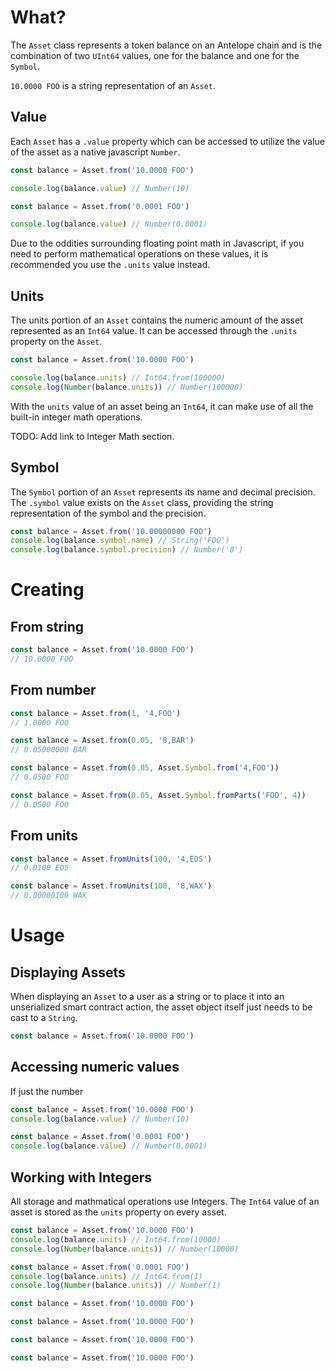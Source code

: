 # What?

The `Asset` class represents a token balance on an Antelope chain and is the combination of two `UInt64` values, one for the balance and one for the `Symbol`.

`10.0000 FOO` is a string representation of an `Asset`.

## Value

Each `Asset` has a `.value` property which can be accessed to utilize the value of the asset as a native javascript `Number`. 

```ts
const balance = Asset.from('10.0000 FOO')

console.log(balance.value) // Number(10)

const balance = Asset.from('0.0001 FOO')

console.log(balance.value) // Number(0.0001)
```

Due to the oddities surrounding floating point math in Javascript, if you need to perform mathematical operations on these values, it is recommended you use the `.units` value instead.

## Units

The units portion of an `Asset` contains the numeric amount of the asset represented as an `Int64` value. It can be accessed through the `.units` property on the `Asset`.

```ts
const balance = Asset.from('10.0000 FOO')

console.log(balance.units) // Int64.from(100000)
console.log(Number(balance.units)) // Number(100000)
```

With the `units` value of an asset being an `Int64`, it can make use of all the built-in integer math operations. 

TODO: Add link to Integer Math section.

## Symbol

The `Symbol` portion of an `Asset` represents its name and decimal precision. The `.symbol` value exists on the `Asset` class, providing the string representation of the symbol and the precision.

```ts
const balance = Asset.from('10.00000000 FOO')
console.log(balance.symbol.name) // String('FOO')
console.log(balance.symbol.precision) // Number('8')
```

# Creating

## From string

```ts
const balance = Asset.from('10.0000 FOO')
// 10.0000 FOO
```

## From number

```ts
const balance = Asset.from(1, '4,FOO')
// 1.0000 FOO

const balance = Asset.from(0.05, '8,BAR')
// 0.05000000 BAR

const balance = Asset.from(0.05, Asset.Symbol.from('4,FOO'))
// 0.0500 FOO

const balance = Asset.from(0.05, Asset.Symbol.fromParts('FOO', 4))
// 0.0500 FOO

```

## From units

```ts
const balance = Asset.fromUnits(100, '4,EOS')
// 0.0100 EOS

const balance = Asset.fromUnits(100, '8,WAX')
// 0.00000100 WAX
```

# Usage

## Displaying Assets

When displaying an `Asset` to a user as a string or to place it into an unserialized smart contract action, the asset object itself just needs to be cast to a `String`.

```ts
const balance = Asset.from('10.0000 FOO')
```


## Accessing numeric values

If just the number 

```ts
const balance = Asset.from('10.0000 FOO')
console.log(balance.value) // Number(10)

const balance = Asset.from('0.0001 FOO')
console.log(balance.value) // Number(0.0001)
```

## Working with Integers

All storage and mathmatical operations use Integers. The `Int64` value of an asset is stored as the `units` property on every asset. 

```ts
const balance = Asset.from('10.0000 FOO')
console.log(balance.units) // Int64.from(10000)
console.log(Number(balance.units)) // Number(10000)

const balance = Asset.from('0.0001 FOO')
console.log(balance.units) // Int64.from(1)
console.log(Number(balance.units)) // Number(1)
```


```ts
const balance = Asset.from('10.0000 FOO')
```

```ts
const balance = Asset.from('10.0000 FOO')
```

```ts
const balance = Asset.from('10.0000 FOO')
```

```ts
const balance = Asset.from('10.0000 FOO')
```
